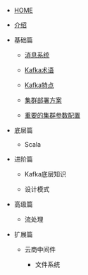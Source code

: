
* [HOME](./)
* [介绍](/basics/kafka-basic/basic-introduction.md)
* 基础篇

    * [消息系统](/basics/kafka-basic/basic-introduce.md)
    
    * [Kafka术语](/basics/kafka-basic/basic-concept.md)
    
    * [Kafka特点](basics/kafka-basic/basic-features.md)
    
    * [集群部署方案](basics/kafka-setup/basic-build.md)
    
    * [重要的集群参数配置](basics/kafka-setup/basic-config.md)
* 底层篇
            
     * Scala

* 进阶篇          
    * Kafka底层知识
      
    * 设计模式

* 高级篇
  * 流处理
    
* 扩展篇
  * 云商中间件
    
    * 文件系统